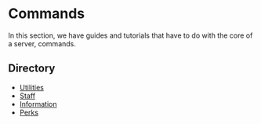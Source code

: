 # Commands

In this section, we have guides and tutorials that have to do with the core of a server, commands.

## Directory

* [Utilities](https://wiki.arsentic.net/skyblock/commands/utilities)
* [Staff](https://wiki.arsentic.net/skyblock/commands/staff)
* [Information](https://wiki.arsentic.net/skyblock/commands/information)
* [Perks](https://wiki.arsentic.net/skyblock/commands/perks)


